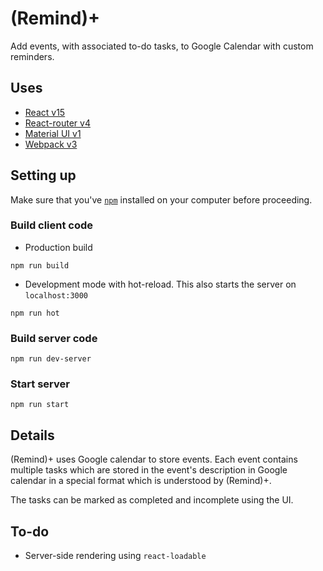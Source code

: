 # (Remind)+

Add events, with associated to-do tasks, to Google Calendar with custom reminders.

## Uses

 - [React v15](https://facebook.github.io/react/)
 - [React-router v4](https://reacttraining.com/react-router/)
 - [Material UI v1](http://www.material-ui.com/)
 - [Webpack v3](https://webpack.github.io/)

## Setting up

Make sure that you've [`npm`](https://www.npmjs.com) installed on your computer before proceeding.

### Build client code

 - Production build

```
npm run build
```


 - Development mode with hot-reload. This also starts the server on `localhost:3000`

```
npm run hot
```

### Build server code

```
npm run dev-server
```

### Start server

```
npm run start
```

## Details

(Remind)+ uses Google calendar to store events. Each event contains multiple tasks which are stored in the event's description in Google calendar in a special format which is understood by (Remind)+.

The tasks can be marked as completed and incomplete using the UI.

## To-do

 - Server-side rendering using `react-loadable`
